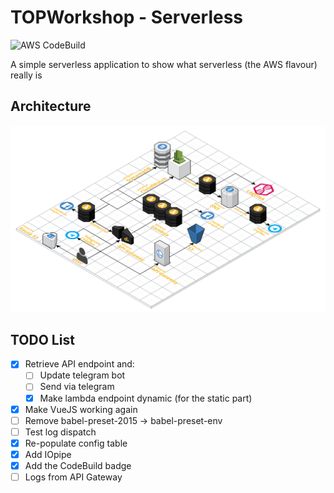 # TOPWorkshop - Serverless

![AWS CodeBuild](https://codebuild.eu-west-1.amazonaws.com/badges?uuid=eyJlbmNyeXB0ZWREYXRhIjoic243KzBUbmNpcGZFS3dtOUVna3lqSUV4VjUyRHFsSlJ6OUYyUm1vSTZjb1dHQTByQjdnUlMvT1o4dFlLQ2pycG5FZnRFZ3g2UzIzK1Jla1N5WFJxOENRPSIsIml2UGFyYW1ldGVyU3BlYyI6IlY5eFgxeTdUdjhxajkybTEiLCJtYXRlcmlhbFNldFNlcmlhbCI6MX0%3D&branch=master)

A simple serverless application to show what serverless (the AWS flavour) really is

## Architecture

![Our architecture](docs/TOPWS-Serverless.png)

## TODO List

- [x] Retrieve API endpoint and:
  - [ ] Update telegram bot
  - [ ] Send via telegram
  - [x] Make lambda endpoint dynamic (for the static part)
- [x] Make VueJS working again
- [ ] Remove babel-preset-2015 -> babel-preset-env
- [ ] Test log dispatch
- [x] Re-populate config table
- [x] Add IOpipe
- [x] Add the CodeBuild badge
- [ ] Logs from API Gateway
